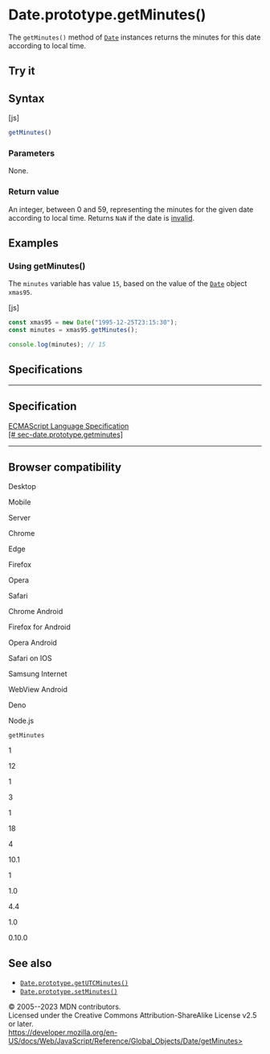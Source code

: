 Date.prototype.getMinutes()
===========================

 
The `getMinutes()` method of [`Date`](../date) instances returns the
minutes for this date according to local time.


 
Try it 
------

 



 
Syntax
------

 
 
 
[js]


```js
getMinutes()
```




 
### Parameters

 
None.



 
### Return value 

 
An integer, between 0 and 59, representing the minutes for the given
date according to local time. Returns `NaN` if the date is
[invalid](../date#the_epoch_timestamps_and_invalid_date).



 
Examples
--------


 
### Using getMinutes() 

 
The `minutes` variable has value `15`, based on the value of the
[`Date`](../date) object `xmas95`.

 
 
[js]


```js
const xmas95 = new Date("1995-12-25T23:15:30");
const minutes = xmas95.getMinutes();

console.log(minutes); // 15
```




Specifications
--------------

 
  ---------------------------------------------------------------------------------------------------------------------------------
  Specification
  ---------------------------------------------------------------------------------------------------------------------------------
  [ECMAScript Language Specification\
  [\#
  sec-date.prototype.getminutes]](https://tc39.es/ecma262/multipage/numbers-and-dates.html#sec-date.prototype.getminutes)

  ---------------------------------------------------------------------------------------------------------------------------------


Browser compatibility 
---------------------

 


Desktop

Mobile

Server

Chrome

Edge

Firefox

Opera

Safari

Chrome Android

Firefox for Android

Opera Android

Safari on IOS

Samsung Internet

WebView Android

Deno

Node.js

`getMinutes`

1

12

1

3

1

18

4

10.1

1

1.0

4.4

1.0

0.10.0

 
See also 
--------

 
-   [`Date.prototype.getUTCMinutes()`](getutcminutes)
-   [`Date.prototype.setMinutes()`](setminutes)



 
© 2005--2023 MDN contributors.\
Licensed under the Creative Commons Attribution-ShareAlike License v2.5
or later.\
https://developer.mozilla.org/en-US/docs/Web/JavaScript/Reference/Global_Objects/Date/getMinutes>


